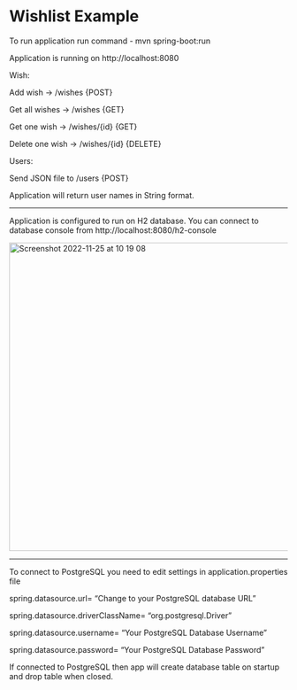 # Wishlist Example

To run application run command - mvn spring-boot:run

Application is running on http://localhost:8080

Wish:

Add wish -> /wishes {POST}

Get all wishes -> /wishes {GET}

Get one wish -> /wishes/{id} {GET}

Delete one wish -> /wishes/{id} {DELETE}

Users:

Send JSON file to /users {POST}

Application will return user names in String format.

---
Application is configured to run on H2 database.
You can connect to database console from http://localhost:8080/h2-console

<img width="557" alt="Screenshot 2022-11-25 at 10 19 08" src="https://user-images.githubusercontent.com/109744061/203936031-5cd1f4a0-1384-4f03-9572-0f9148708193.png">

---

To connect to PostgreSQL you need to edit settings in application.properties file

spring.datasource.url= “Change to your PostgreSQL database URL”

spring.datasource.driverClassName= “org.postgresql.Driver”

spring.datasource.username= “Your PostgreSQL Database Username”

spring.datasource.password= “Your PostgreSQL Database Password”

If connected to PostgreSQL then app will create database table on startup and drop table when closed.
